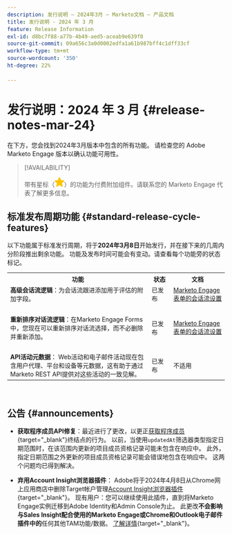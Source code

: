 ```yaml
---
description: 发行说明 — 2024年3月 — Marketo文档 — 产品文档
title: 发行说明 - 2024 年 3 月
feature: Release Information
exl-id: d8bc7f88-a77b-4b49-aed5-aceab9e639f0
source-git-commit: 09a656c3a0d0002edfa1a61b987bff4c1dff33cf
workflow-type: tm+mt
source-wordcount: '350'
ht-degree: 22%

---
```


# 发行说明：2024 年 3 月 {#release-notes-mar-24}

在下方，您会找到2024年3月版本中包含的所有功能。 请检查您的 Adobe Marketo Engage 版本以确认功能可用性。

>[!AVAILABILITY]
>
>带有星标（![star](assets/yellow-star.png)）的功能为付费附加组件。请联系您的 Marketo Engage 代表了解更多信息。

## 标准发布周期功能 {#standard-release-cycle-features}

以下功能属于标准发行周期，将于&#x200B;**2024年3月8日**&#x200B;开始发行，并在接下来的几周内分阶段推出剩余功能。 功能及发布时间可能会有变动。请查看每个功能旁的状态标记。

<table style="table-layout:auto">
 <tbody>
  <tr>
   <th style="width:65%">功能</th>
   <th style="width:10%">状态</th>
   <th style="width:25%">文档</th>
  </tr>
  <tr>
   <td><strong>高级会话流逻辑</strong>：为会话流跟进添加用于评估的附加字段。</td>
   <td>已发布</td>
   <td><a href="/help/marketo/product-docs/demand-generation/dynamic-chat/automated-chat/conversational-flow-settings-for-marketo-engage-forms.md" target="_blank">Marketo Engage 表单的会话流设置</a></td>
  </tr>
   <tr>
   <td> </td>
   <td> </td>
   <td> </td>
  </tr>
   </tr>
    <tr>
   <td><strong>重新排序对话流逻辑</strong>：在Marketo Engage Forms中，您现在可以重新排序对话流选择，而不必删除并重新添加。</td>
   <td>已发布</td>
   <td><a href="/help/marketo/product-docs/demand-generation/dynamic-chat/automated-chat/conversational-flow-settings-for-marketo-engage-forms.md" target="_blank">Marketo Engage 表单的会话流设置</a></td>
   </tr>
  <tr>
   <td> </td>
   <td> </td>
   <td> </td>
  </tr>
    <tr>
   <td><strong>API活动元数据</strong>：
   Web活动和电子邮件活动现在包含用户代理、平台和设备等元数据，这有助于通过Marketo REST API提供对这些活动的一致见解。</td>
   <td>已发布</td>
   <td>不适用</td>
  </tr>
 </tbody>
</table>
<br/>

## 公告 {#announcements}

* **获取程序成员API修复**：最近进行了更改，以更正[获取程序成员](https://developer.adobe.com/marketo-apis/api/mapi/#tag/Program-Members/operation/getProgramMembersUsingGET){target="_blank"}终结点的行为。 以前，当使用`updatedAt`筛选器类型指定日期范围时，在该范围内更新的项目成员资格记录可能未包含在响应中。 此外，指定日期范围之外更新的项目成员资格记录可能会错误地包含在响应中。 这两个问题均已得到解决。

* **弃用Account Insight浏览器插件**： Adobe将于2024年4月8日从Chrome网上应用商店中删除Target帐户管理[Account Insight浏览器插件](/help/marketo/product-docs/target-account-management/setup-tam/account-insight-plug-in-overview.md){target="_blank"}。 现有用户：您可以继续使用此插件，直到将Marketo Engage实例迁移到Adobe Identity和Admin Console为止。 此更改&#x200B;**不会影响与Sales Insight配合使用的Marketo Engage或Chrome和Outlook电子邮件插件中的**&#x200B;任何其他TAM功能/数据。 [了解详情](https://nation.marketo.com/t5/product-blogs/marketo-engage-account-insights-browser-plug-in-end-of-life/ba-p/344834){target="_blank"}。
